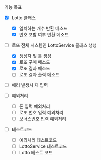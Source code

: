 기능 목표

- [x] Lotto 클래스
    - [x] 일치하는 개수 반환 메소드
    - [x] 번호 포함 여부 반환 메소드

- [ ] 로또 전체 시스템인 LottoService 클래스 생성
    - [x] 생성자 및 틀 생성
    - [x] 로또 구매 메소드
    - [x] 로또 결과 메소드
    - [ ] 로또 결과 출력 메소드

- [ ] 에러 발생시 재 입력

- [ ] 예외처리
    - [ ] 돈 입력 예외처리
    - [ ] 로또 번호 입력 예외처리
    - [ ] 보너스번호 입력 예외처리

- [ ] 테스트코드
    - [ ] 예외처리 테스트코드
    - [ ] LottoService 테스트코드
    - [ ] Lotto 테스트 코드